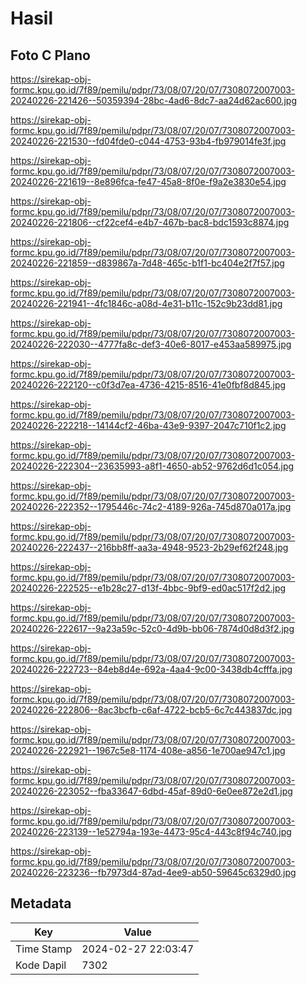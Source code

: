 # Hasil

## Foto C Plano

https://sirekap-obj-formc.kpu.go.id/7f89/pemilu/pdpr/73/08/07/20/07/7308072007003-20240226-221426--50359394-28bc-4ad6-8dc7-aa24d62ac600.jpg

https://sirekap-obj-formc.kpu.go.id/7f89/pemilu/pdpr/73/08/07/20/07/7308072007003-20240226-221530--fd04fde0-c044-4753-93b4-fb979014fe3f.jpg

https://sirekap-obj-formc.kpu.go.id/7f89/pemilu/pdpr/73/08/07/20/07/7308072007003-20240226-221619--8e896fca-fe47-45a8-8f0e-f9a2e3830e54.jpg

https://sirekap-obj-formc.kpu.go.id/7f89/pemilu/pdpr/73/08/07/20/07/7308072007003-20240226-221806--cf22cef4-e4b7-467b-bac8-bdc1593c8874.jpg

https://sirekap-obj-formc.kpu.go.id/7f89/pemilu/pdpr/73/08/07/20/07/7308072007003-20240226-221859--d839867a-7d48-465c-b1f1-bc404e2f7f57.jpg

https://sirekap-obj-formc.kpu.go.id/7f89/pemilu/pdpr/73/08/07/20/07/7308072007003-20240226-221941--4fc1846c-a08d-4e31-b11c-152c9b23dd81.jpg

https://sirekap-obj-formc.kpu.go.id/7f89/pemilu/pdpr/73/08/07/20/07/7308072007003-20240226-222030--4777fa8c-def3-40e6-8017-e453aa589975.jpg

https://sirekap-obj-formc.kpu.go.id/7f89/pemilu/pdpr/73/08/07/20/07/7308072007003-20240226-222120--c0f3d7ea-4736-4215-8516-41e0fbf8d845.jpg

https://sirekap-obj-formc.kpu.go.id/7f89/pemilu/pdpr/73/08/07/20/07/7308072007003-20240226-222218--14144cf2-46ba-43e9-9397-2047c710f1c2.jpg

https://sirekap-obj-formc.kpu.go.id/7f89/pemilu/pdpr/73/08/07/20/07/7308072007003-20240226-222304--23635993-a8f1-4650-ab52-9762d6d1c054.jpg

https://sirekap-obj-formc.kpu.go.id/7f89/pemilu/pdpr/73/08/07/20/07/7308072007003-20240226-222352--1795446c-74c2-4189-926a-745d870a017a.jpg

https://sirekap-obj-formc.kpu.go.id/7f89/pemilu/pdpr/73/08/07/20/07/7308072007003-20240226-222437--216bb8ff-aa3a-4948-9523-2b29ef62f248.jpg

https://sirekap-obj-formc.kpu.go.id/7f89/pemilu/pdpr/73/08/07/20/07/7308072007003-20240226-222525--e1b28c27-d13f-4bbc-9bf9-ed0ac517f2d2.jpg

https://sirekap-obj-formc.kpu.go.id/7f89/pemilu/pdpr/73/08/07/20/07/7308072007003-20240226-222617--9a23a59c-52c0-4d9b-bb06-7874d0d8d3f2.jpg

https://sirekap-obj-formc.kpu.go.id/7f89/pemilu/pdpr/73/08/07/20/07/7308072007003-20240226-222723--84eb8d4e-692a-4aa4-9c00-3438db4cfffa.jpg

https://sirekap-obj-formc.kpu.go.id/7f89/pemilu/pdpr/73/08/07/20/07/7308072007003-20240226-222806--8ac3bcfb-c6af-4722-bcb5-6c7c443837dc.jpg

https://sirekap-obj-formc.kpu.go.id/7f89/pemilu/pdpr/73/08/07/20/07/7308072007003-20240226-222921--1967c5e8-1174-408e-a856-1e700ae947c1.jpg

https://sirekap-obj-formc.kpu.go.id/7f89/pemilu/pdpr/73/08/07/20/07/7308072007003-20240226-223052--fba33647-6dbd-45af-89d0-6e0ee872e2d1.jpg

https://sirekap-obj-formc.kpu.go.id/7f89/pemilu/pdpr/73/08/07/20/07/7308072007003-20240226-223139--1e52794a-193e-4473-95c4-443c8f94c740.jpg

https://sirekap-obj-formc.kpu.go.id/7f89/pemilu/pdpr/73/08/07/20/07/7308072007003-20240226-223236--fb7973d4-87ad-4ee9-ab50-59645c6329d0.jpg


## Metadata

| Key        | Value               |
| ---------- | ------------------- |
| Time Stamp | 2024-02-27 22:03:47 |
| Kode Dapil | 7302                |




